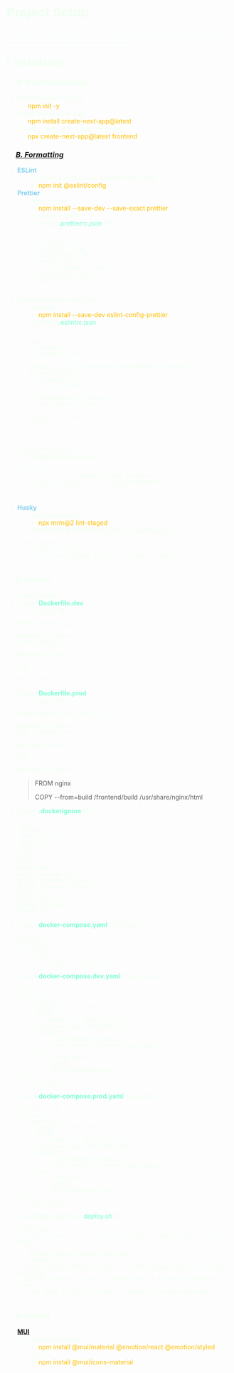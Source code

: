 <body>

# <hg>Project Setup</hg>
<hg>_________________________________________________________________________________________________________________________</hg>


## I. Installation

### &emsp; *A. React Installation*
1. Initialize React Project
   - <o> npm init -y
2. Install create-next-app
   - <o>npm install create-next-app@latest</o>
3. Create project with create-next-app 
   - <o>npx create-next-app@latest frontend</o>

### &emsp; [*B. Formatting*](https://dev.to/ivadyhabimana/setup-eslint-prettier-and-husky-in-a-node-project-a-step-by-step-guide-946)
1. <b> ESLint </b>
   + Configure ESLint to use AirBNB Style Guide
     + <o>npm init @eslint/config</o>
2. <b>Prettier</b>
   + Install Prettier
     + <o>npm install --save-dev --save-exact prettier</o>
   + Configure Prettier
     + create <aq>.prettierrc.json</aq> file
      ```
      {
         "tabWidth": 2,
         "useTabs": true,
         "printWidth": 80,
         "semi": true,
         "trailingComma": "es5",
         "singleQuote": true,
         "endOfLine": "lf"
      }
      ```
3. Integrate Prettier with ESLint
   + Integrate
     + <o>npm install --save-dev eslint-config-prettier</o>
   + Configure <aq>.eslintrc.json</aq>
   ```
   {
      "env": {
         "browser": true,
         "es2021": true
      },
      "extends": ["plugin:prettier/recommended", "google"],
      "parserOptions": {
         "ecmaFeatures": {
            "jsx": true
         },
         "ecmaVersion": "latest",
         "sourceType": "module"
      },
      "plugins": ["react"],
      "rules": {
      }
   }   
   ```
4. Configure Scripts
   + Configure package.json
   ```
   "scripts": {
                ... // other scripts you have
        "lint": "eslint . --fix --max-warnings=0",
        "format": "prettier . --write"
    },
   ```
5. <b>Husky</b>
   + Install lint-staged
     + <o>npx mrm@2 lint-staged</o>
   + Validate that the following code is in package.json
   ```
   "lint-staged": {
        "*.js": "eslint --fix ",
        "*.{js,css,md,html,json}": "prettier --cache --write"
   }
   ```
### &emsp; *C. Docker*
1. Install Docker
2. Create <aq>**Dockerfile.dev**</aq>
   + Configure file
   ```
   FROM node:20-alpine

   WORKDIR /frontend
   COPY package.json .

   RUN npm install

   COPY . .

   CMD ['npm','run','dev']
   ```
3. Create <aq>**Dockerfile.prod**</aq>
   + Configure file
   ```
   FROM node:20-alpine AS build

   WORKDIR /frontend
   COPY package.json .

   RUN npm install

   COPY . .

   RUN npm run build 
   ```
   > FROM nginx
   >
   > COPY --from=build /frontend/build /usr/share/nginx/html
4. Create <aq>**.dockerignore**</aq> file
   ```
   .git
   .vscode
   .dockerignore
   .gitignore
   .env
   config
   build
   node_modules
   docker-compose.yaml
   docker-compose.dev.yaml
   docker-compose.prod.yaml
   Dockerfile
   Dockerfile.dev
   Dockerfile.prod
   README.md
   ```
5. Create <aq>**docker-compose.yaml**</aq> file at the root
   ```
   version: '1.0'
   services:
      frontend:
         build:
            context: ./frontend
   ```
6. Create <aq>**docker-compose.dev.yaml**</aq> file at the root
   ```
   version: '1.0'
   services:
      frontend:
         image: frontend-dev-i
         build:
            dockerfile: Dockerfile.dev
         container_name: frontend-dev-c
         volumes:
            - ./frontend:/frontend
            - node_modules:/frontend/node_modules/
         ports:
            - '8080:8080'
         environment:
            - NODE_ENV=development
   volumes:
      node_modules:
   ```
7. Create <aq>**docker-compose.prod.yaml**</aq> file at the root
   ```
   version: '1.0'
   services:
      frontend:
         image: frontend-prod-i
         build:
            dockerfile: Dockerfile.prod
         container_name: frontend-prod-c
         volumes:
            - ./frontend:/frontend
            - node_modules:/frontend/node_modules/
         ports:
            - '8080:80'
         environment:
            - NODE_ENV=production
   volumes:
      node_modules
   ```
8. Create **bin** folder then <aq>*deploy.sh*</aq> file
   ```
   #!/bin/bash
   if [[$1 = 'prod' || $1 = 'dev']] && [[$2 = 'down' || $2 = 'up']] then
      cd ..
      fileEnv='docker-compose.${1}.yaml'
      downOrUp=$2
      echo 'Running docker-compose -f docker-compose.yaml -f $fileEnv $downOrUp'
      docker-compose -f docker-compose.yaml -f $fileEnv $downOrUp
   else
      echo 'Need to follow format. ./deploy.sh prod|dev down|up'
   fi
   ```
### &emsp; *D. Styling*
1. <b>[MUI](https://mui.com/material-ui/getting-started/installation/)</b>
   + Default Installation
     + <o>npm install @mui/material @emotion/react @emotion/styled</o>
   + Icons
     + <o>npm install @mui/icons-material</o>
</body>
<style>
   aq    { color: #7FFFD4 }
   b     { color: #89CFF0 }
   hg    { color: #F0FFF0 }   
   pg    { color: #00A550 }
   o     { color: #FFBF00 }
   body  { color: #F0FFF0 }
</style>
